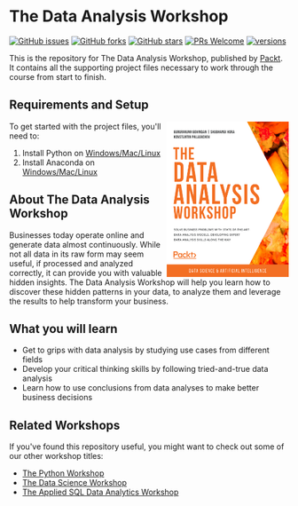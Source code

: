 # The Data Analysis Workshop
[![GitHub issues](https://img.shields.io/github/issues/PacktWorkshops/The-Data-Analysis-Workshop.svg)](https://github.com/PacktWorkshops/The-Data-Analysis-Workshop/issues)
[![GitHub forks](https://img.shields.io/github/forks/PacktWorkshops/The-Data-Analysis-Workshop.svg)](https://github.com/PacktWorkshops/The-Data-Analysis-Workshop/network)
[![GitHub stars](https://img.shields.io/github/stars/PacktWorkshops/The-Data-Analysis-Workshop.svg)](https://github.com/PacktWorkshops/The-Data-Analysis-Workshop/stargazers)
[![PRs Welcome](https://img.shields.io/badge/PRs-welcome-brightgreen.svg)](https://github.com/PacktWorkshops/The-Data-Analysis-Workshop/pulls)
[![versions](https://img.shields.io/pypi/pyversions/pybadges.svg)](https://www.python.org/downloads/)

This is the repository for The Data Analysis Workshop, published by [Packt](https://www.packtpub.com/?utm_source=github). It contains all the supporting project files necessary to work through the course from start to finish.

## Requirements and Setup
<a href=""><img src="https://github.com/PacktWorkshops/Workshop-Covers/blob/master/B15760_The%20Data%20Analysis%20Workshop.png" alt="The Data Analysis Workshop" height="280px" width="220px" align="right" this.target="_blank"></a>

To get started with the project files, you'll need to:
1. Install Python on [Windows/Mac/Linux](https://www.python.org/downloads/)
2. Install Anaconda on [Windows/Mac/Linux](https://www.anaconda.com/distribution/#download-section)

## About The Data Analysis Workshop
Businesses today operate online and generate data almost continuously. While not all data in its raw form may seem useful, if processed and analyzed correctly, it can provide you with valuable hidden insights. The Data Analysis Workshop will help you learn how to discover these hidden patterns in your data, to analyze them and leverage the results to help transform your business.  

## What you will learn
* Get to grips with data analysis by studying use cases from different fields 
* Develop your critical thinking skills by following tried-and-true data analysis 
* Learn how to use conclusions from data analyses to make better business decisions 

## Related Workshops
If you've found this repository useful, you might want to check out some of our other workshop titles:
* [The Python Workshop](https://courses.packtpub.com/courses/python?utm_source=github&utm_medium=repository&utm_campaign=9781839218859&utm_term=Python&utm_content=The%20Python%20Workshop)
* [The Data Science Workshop](https://courses.packtpub.com/courses/data-science?utm_source=github&utm_medium=repository&utm_campaign=9781838981266&utm_term=Data%20Science&utm_content=The%20Data%20Science%20Workshop)
* [The Applied SQL Data Analytics Workshop](https://courses.packtpub.com/courses/the-applied-sql-data-analytics-workshop?utm_source=github&utm_medium=repository&utm_campaign=9781800203679&utm_term=Applied%20SQL%20Data%20Analytics&utm_content=The%20Applied%20SQL%20Data%20Analytics%20Workshop)
